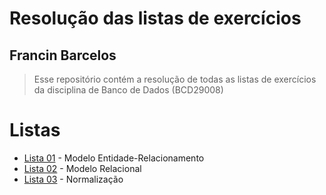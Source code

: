 # Resolução das listas de exercícios
## Francin Barcelos
> Esse repositório contém a resolução de todas as listas de exercícios da disciplina de Banco
> de Dados (BCD29008)

# Listas
- [Lista 01](lista-01.pdf) - Modelo Entidade-Relacionamento
- [Lista 02](lista-02.pdf) - Modelo Relacional
- [Lista 03](lista-03.pdf) - Normalização
